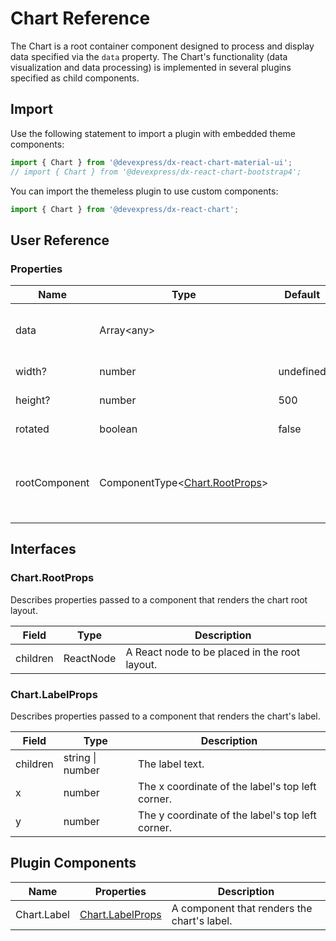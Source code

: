 # Chart Reference

The Chart is a root container component designed to process and display data specified via the `data` property. The Chart's functionality (data visualization and data processing) is implemented in several plugins specified as child components.

## Import

Use the following statement to import a plugin with embedded theme components:

```js
import { Chart } from '@devexpress/dx-react-chart-material-ui';
// import { Chart } from '@devexpress/dx-react-chart-bootstrap4';
```

You can import the themeless plugin to use custom components:

```js
import { Chart } from '@devexpress/dx-react-chart';
```

## User Reference

### Properties

Name | Type | Default | Description
-----|------|---------|------------
data | Array&lt;any&gt; | | An array containing custom data.
width? | number | undefined | Chart width.
height? | number | 500 | Chart height.
rotated | boolean | false | Rotates the chart.
rootComponent | ComponentType&lt;[Chart.RootProps](#chartrootprops)&gt; | | A component that renders the chart's root layout.

## Interfaces

### Chart.RootProps

Describes properties passed to a component that renders the chart root layout.

Field | Type | Description
------|------|------------
children | ReactNode | A React node to be placed in the root layout.

### Chart.LabelProps

Describes properties passed to a component that renders the chart's label.

Field | Type | Description
------|------|------------
children | string &#124; number | The label text.
x | number | The x coordinate of the label's top left corner.
y | number | The y coordinate of the label's top left corner.

## Plugin Components

Name | Properties | Description
-----|------------|------------
Chart.Label | [Chart.LabelProps](#chartlabelprops) | A component that renders the chart's label.
